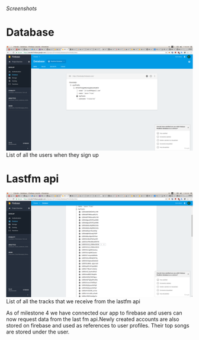 ###### Screenshots

# Database 
![Login Screen](https://github.com/aktov/COGS121/blob/master/Screenshot%20from%202018-05-02%2011-46-00.png)
List of all the users when they sign up

# Lastfm api
![Home Screen](https://github.com/aktov/COGS121/blob/master/Screenshot%20from%202018-05-02%2011-46-10.png)
List of all the tracks that we receive from the lastfm api

As of milestone 4 we have connected our app to firebase and users can now request data from the last fm api.Newly created
accounts are also stored on firebase and used as references to user profiles. Their top songs are stored under the user. 
